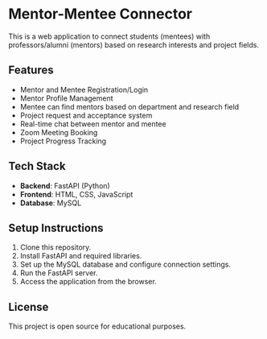 # Mentor-Mentee Connector

This is a web application to connect students (mentees) with professors/alumni (mentors) based on research interests and project fields.

## Features
- Mentor and Mentee Registration/Login
- Mentor Profile Management
- Mentee can find mentors based on department and research field
- Project request and acceptance system
- Real-time chat between mentor and mentee
- Zoom Meeting Booking
- Project Progress Tracking

## Tech Stack
- **Backend**: FastAPI (Python)
- **Frontend**: HTML, CSS, JavaScript
- **Database**: MySQL

## Setup Instructions
1. Clone this repository.
2. Install FastAPI and required libraries.
3. Set up the MySQL database and configure connection settings.
4. Run the FastAPI server.
5. Access the application from the browser.

## License
This project is open source for educational purposes.
